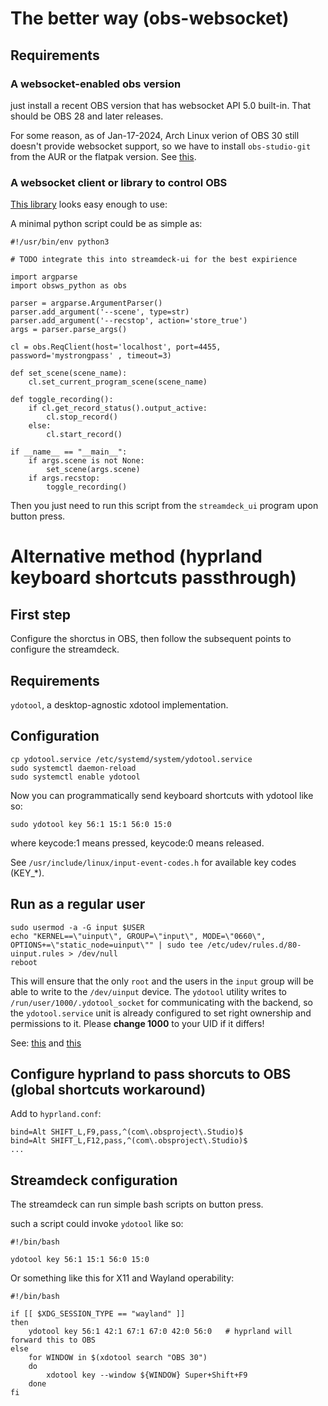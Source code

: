 # The better way (obs-websocket)

## Requirements 

### A websocket-enabled obs version

just install a recent OBS version that has websocket API 5.0 built-in. That should be OBS 28 and later releases.

For some reason, as of Jan-17-2024, Arch Linux verion of OBS 30 still doesn't provide websocket support, so we have to install `obs-studio-git` from the AUR or the flatpak version. See [this](https://wiki.archlinux.org/title/Open_Broadcaster_Software).

### A websocket client or library to control OBS

[This library](https://github.com/aatikturk/obsws-python) looks easy enough to use:

A minimal python script could be as simple as:

```
#!/usr/bin/env python3

# TODO integrate this into streamdeck-ui for the best expirience

import argparse
import obsws_python as obs

parser = argparse.ArgumentParser()
parser.add_argument('--scene', type=str)
parser.add_argument('--recstop', action='store_true')
args = parser.parse_args()

cl = obs.ReqClient(host='localhost', port=4455, password='mystrongpass' , timeout=3)

def set_scene(scene_name):
    cl.set_current_program_scene(scene_name)

def toggle_recording():
    if cl.get_record_status().output_active:
        cl.stop_record()
    else:
        cl.start_record()

if __name__ == "__main__":
    if args.scene is not None:
        set_scene(args.scene)
    if args.recstop:
        toggle_recording()
```

Then you just need to run this script from the `streamdeck_ui` program upon button press.


# Alternative method (hyprland keyboard shortcuts passthrough)
## First step

Configure the shorctus in OBS, then follow the subsequent points to configure the streamdeck.

## Requirements

`ydotool`, a desktop-agnostic xdotool implementation.

## Configuration

```
cp ydotool.service /etc/systemd/system/ydotool.service
sudo systemctl daemon-reload
sudo systemctl enable ydotool
```

Now you can programmatically send keyboard shortcuts with ydotool like so:

```
sudo ydotool key 56:1 15:1 56:0 15:0
```

where keycode:1 means pressed, keycode:0 means released.

See `/usr/include/linux/input-event-codes.h` for available key codes (KEY_*).

## Run as a regular user

```
sudo usermod -a -G input $USER
echo "KERNEL==\"uinput\", GROUP=\"input\", MODE=\"0660\", OPTIONS+=\"static_node=uinput\"" | sudo tee /etc/udev/rules.d/80-uinput.rules > /dev/null
reboot
```

This will ensure that the only `root` and the users in the `input` group will be able to write to the `/dev/uinput` device. The `ydotool` utility writes to `/run/user/1000/.ydotool_socket` for communicating with the backend, so the `ydotool.service` unit is already configured to set right ownership and permissions to it. Please **change 1000** to your UID if it differs!

See: [this](https://github.com/ReimuNotMoe/ydotool/issues/25#issuecomment-535842993) and [this](https://github.com/ReimuNotMoe/ydotool/issues/207)

## Configure hyprland to pass shorcuts to OBS (global shortcuts workaround)

Add to `hyprland.conf`:
```
bind=Alt SHIFT_L,F9,pass,^(com\.obsproject\.Studio)$
bind=Alt SHIFT_L,F12,pass,^(com\.obsproject\.Studio)$
...
```

## Streamdeck configuration

The streamdeck can run simple bash scripts on button press.

such a script could invoke `ydotool` like so:

```
#!/bin/bash

ydotool key 56:1 15:1 56:0 15:0
```

Or something like this for X11 and Wayland operability:

```
#!/bin/bash

if [[ $XDG_SESSION_TYPE == "wayland" ]]
then
	ydotool key 56:1 42:1 67:1 67:0 42:0 56:0   # hyprland will forward this to OBS
else
	for WINDOW in $(xdotool search "OBS 30")
	do    
		xdotool key --window ${WINDOW} Super+Shift+F9
	done
fi
```
